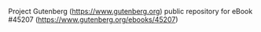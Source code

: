Project Gutenberg (https://www.gutenberg.org) public repository for eBook #45207 (https://www.gutenberg.org/ebooks/45207)
